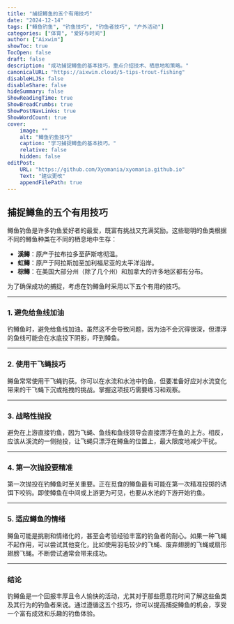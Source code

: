 ```yaml
---
title: "捕捉鳟鱼的五个有用技巧"
date: "2024-12-14"
tags: ["鳟鱼钓鱼", "钓鱼技巧", "钓鱼者技巧", "户外活动"]
categories: ["体育", "爱好与时间"]
author: ["Aixwim"]
showToc: true
TocOpen: false
draft: false
description: "成功捕捉鳟鱼的基本技巧，重点介绍技术、栖息地和策略。"
canonicalURL: "https://aixwim.cloud/5-tips-trout-fishing"
disableHLJS: false
disableShare: false
hideSummary: false
ShowReadingTime: true
ShowBreadCrumbs: true
ShowPostNavLinks: true
ShowWordCount: true
cover:
    image: ""
    alt: "鳟鱼钓鱼技巧"
    caption: "学习捕捉鳟鱼的基本技巧。"
    relative: false
    hidden: false
editPost:
    URL: "https://github.com/Xyomania/xyomania.github.io"
    Text: "建议更改"
    appendFilePath: true
---
```


## 捕捉鳟鱼的五个有用技巧  

鳟鱼钓鱼是许多钓鱼爱好者的最爱，既富有挑战又充满奖励。这些聪明的鱼类根据不同的鳟鱼种类在不同的栖息地中生存：  

- **溪鳟**：原产于拉布拉多至萨斯喀彻温。  
- **虹鳟**：原产于阿拉斯加至加利福尼亚的太平洋沿岸。  
- **棕鳟**：在美国大部分州（除了几个州）和加拿大的许多地区都有分布。  

为了确保成功的捕捉，考虑在钓鳟鱼时采用以下五个有用的技巧。  

---

### **1. 避免给鱼线加油**  
钓鳟鱼时，避免给鱼线加油。虽然这不会导致问题，因为油不会沉得很深，但漂浮的鱼线可能会在水底投下阴影，吓到鳟鱼。  

---

### **2. 使用干飞蝇技巧**  
鳟鱼常常使用干飞蝇钓获。你可以在水流和水池中钓鱼，但要准备好应对水流变化带来的干飞蝇下沉或拖拽的挑战。掌握这项技巧需要练习和观察。  

---

### **3. 战略性抛投**  
避免在上游直接钓鱼，因为飞蝇、鱼线和鱼线领导会直接漂浮在鱼的上方。相反，应该从溪流的一侧抛投，让飞蝇只漂浮在鳟鱼的位置上，最大限度地减少干扰。  

---

### **4. 第一次抛投要精准**  
第一次抛投在钓鳟鱼时至关重要。正在觅食的鳟鱼最有可能在第一次精准投掷的诱饵下咬钩。即使鳟鱼在中间或上游更为可见，也要从水池的下游开始钓鱼。  

---

### **5. 适应鳟鱼的情绪**  
鳟鱼可能是挑剔和情绪化的，甚至会考验经验丰富的钓鱼者的耐心。如果一种飞蝇不起作用，可以尝试其他变化，比如使用羽毛较少的飞蝇、废弃翅膀的飞蝇或扇形翅膀飞蝇。不断尝试通常会带来成功。  

---

### **结论**  

钓鳟鱼是一个回报丰厚且令人愉快的活动，尤其对于那些愿意花时间了解这些鱼类及其行为的钓鱼者来说。通过遵循这五个技巧，你可以提高捕捉鳟鱼的机会，享受一个富有成效和乐趣的钓鱼体验。  
